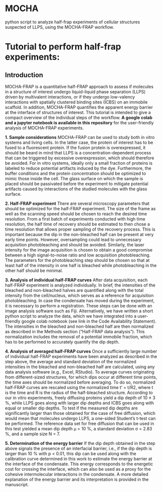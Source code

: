 # MOCHA
python script to analyze half-frap experiments of cellular structures suspected of LLPS, using the MOCHA-FRAP workflow.

# Tutorial to perform half-frap experiments:

## Introduction
MOCHA-FRAP is a quantitative half-FRAP approach to assess if molecules in a structure of interest undergo liquid-liquid phase separation (LLPS) driven by multivalent interactions, or if they undergo low-valency interactions with spatially clustered binding sites (ICBS) on an immobile scaffold. In addition, MOCHA-FRAP quantifies the apparent energy barrier at the interface of structures of interest. This tutorial is intended to give a compact overview of the individual steps of the workflow. **A google colab and a jupyter notebook is available in this repository** for the user-friendly analysis of MOCHA-FRAP experiments.

**1. Sample considerations**
MOCHA-FRAP can be used to study both in vitro systems and living cells. In the latter case, the protein of interest has to be fused to a fluorescent protein. If the fusion protein is overexpressed, it should be beard in mind that LLPS is a concentration-dependent process that can be triggered by excessive overexpression, which should therefore be avoided. For in vitro systems, ideally only a small fraction of proteins is labeled to reduce potential artifacts induced by the dye. Furthermore, the buffer conditions and the protein concentration should be optimized to mimic those inside the cell. The glass surface on which the sample is placed should be passivated before the experiment to mitigate potential artifacts caused by interactions of the studied molecules with the glass surface.

**2. Half-FRAP experiment**
There are several microscopy parameters that should be optimized for the half-FRAP experiment. The size of the frame as well as the scanning speed should be chosen to reach the desired time resolution. From a first batch of experiments conducted with high time resolution, the half time of recovery should be estimated to then chose a time resolution that allows proper sampling of the recovery process. This is important because the dip in the non-bleached half can be present at very early time points. However, oversampling could lead to unnecessary acquisition photobleaching and should be avoided. Similarly, the laser intensity for the image acquisition is chosen to obtain a good compromise between a high signal-to-noise ratio and low acquisition photobleaching. The parameters for the photobleaching step should be chosen so that at least half of the intensity in one half is bleached while photobleaching in the other half should be minimal.
 
**3. Analysis of individual half-FRAP curves**
After data acquisition, each half-FRAP experiment is analyzed individually. In brief, the intensities of the bleached and non-bleached halves are quantified along with the total intensity from the cell/nucleus, which serves as a reference for acquisition photobleaching. In case the condensate has moved during the experiment, it is necessary to perform a registration. These steps can be done with an image analysis software such as Fiji. Alternatively, we have written a short python script to analyze the data, which we have integrated into a user-friendly google colab notebook (see link in the Code Availability Statement). The intensities in the bleached and non-bleached half are then normalized as described in the Methods section (“Half-FRAP data analysis”). This normalization includes the removal of a potential immobile fraction, which has to be performed to accurately quantify the dip depth.

**4. Analysis of averaged half-FRAP curves**
Once a sufficiently large number of individual half-FRAP experiments have been analyzed as described in the step above, the average and standard deviation of the normalized intensities in the bleached and non-bleached half are calculated, using any data analysis software (e.g., Excel, RStudio). To average curves originating from different-sized structures, for which dips occur at different time points, the time axes should be normalized before averaging. To do so, normalized half-FRAP curves are rescaled using the normalized time t’ = t/R2, where t is the time and R is the radius of the half-bleached structure. According to our in vitro experiments, freely diffusing proteins yield a dip depth of 10 ± 3 %, while LLPS goes along with larger dip depths and ICBS goes along with equal or smaller dip depths. To test if the measured dip depths are significantly larger than those obtained for the case of free diffusion, which would mean that molecules undergo LLPS, a one-sided Student’s t-test can be performed. The reference data set for free diffusion that can be used in this test yielded a mean dip depth µ = 10 %, a standard deviation σ = 2.83 %, and a sample size N = 7.

**5. Determination of the energy barrier**
If the dip depth obtained in the step above signals the presence of an interfacial barrier, i.e., if the dip depth is larger than 10 % with p < 0.01, this dip can be used along with the calibration curve determined in this work to estimate the energy barrier at the interface of the condensate. This energy corresponds to the energetic cost for crossing the interface, which can also be used as a proxy for the cohesive intermolecular interactions in the condensate. A more detailed explanation of the energy barrier and its interpretation is provided in the manuscript.


